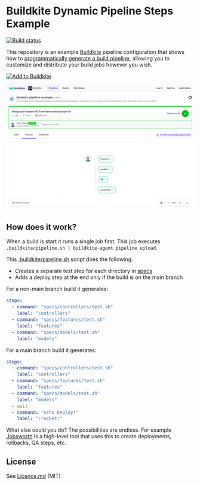 # Buildkite Dynamic Pipeline Steps Example

[![Build status](https://badge.buildkite.com/c2e1cdc85d67dec83d2031e511bc208e911d178e54b59fec8b.svg)](https://buildkite.com/buildkite/dynamic-pipeline-example)

This repository is an example [Buildkite](https://buildkite.com/) pipeline configuration that shows how to [programmatically generate a build pipeline](https://buildkite.com/buildkite/dynamic-pipeline-example), allowing you to customize and distribute your build jobs however you wish.

[![Add to Buildkite](https://buildkite.com/button.svg)](https://buildkite.com/new)

<img src=".buildkite/screenshot.png" alt="Screenshot of Buildkite dynamic pipeline example" />

## How does it work?

When a build is start it runs a single job first. This job executes `.buildkite/pipeline.sh | buildkite-agent pipeline upload`.

This [.buildkite/pipeline.sh](.buildkite/pipeline.sh) script does the following:

* Creates a separate test step for each directory in [specs](specs/)
* Adds a deploy step at the end only if the build is on the main branch

For a non-main branch build it generates:

```yml
steps:
  - command: "specs/controllers/test.sh"
    label: "controllers"
  - command: "specs/features/test.sh"
    label: "features"
  - command: "specs/models/test.sh"
    label: "models"
```

For a main branch build it generates:

```yml
steps:
  - command: "specs/controllers/test.sh"
    label: "controllers"
  - command: "specs/features/test.sh"
    label: "features"
  - command: "specs/models/test.sh"
    label: "models"
  - wait
  - command: "echo Deploy!"
    label: ":rocket:"
```

What else could you do? The possibilities are endless. For example [Jobsworth](https://github.com/saymedia/jobsworth) is a high-level tool that uses this to create deployments, rollbacks, QA steps, etc.

## License

See [Licence.md](Licence.md) (MIT)
